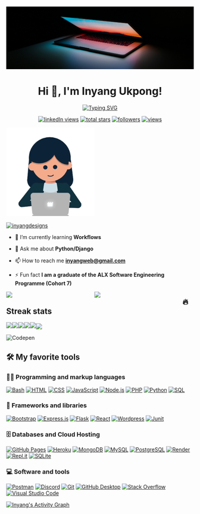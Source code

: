 ![MasterHead](https://github.com/InyangUkpong/InyangUkpong/blob/main/lappy-git.jpg)
<h1 align="center">Hi 👋, I'm Inyang Ukpong!</h1>

<p align="center">
<a href="https://git.io/typing-svg"><img src="https://readme-typing-svg.demolab.com?font=Fira+Code&pause=1000&color=FD6E96&width=435&lines=An+Experienced+WordPress+Developer;Backend+Software+Engineer;Always+Learning+New+Things" alt="Typing SVG" /></a>
</p>

<p align="center">
  <a href="https://www.linkedin.com/in/inyang/">
    <img alt="linkedIn views" title="linkedIn views" src="https://custom-icon-badges.demolab.com/youtube/channel/views/UCipSxT7a3rn81vGLw9lqRkg?color=%23E1AD0E&logo=video&logoColor=white&style=for-the-badge&labelColor=C79600"/></a> 
  <a href="https://github.com/InyangUkpong?tab=repositories&sort=stargazers">
    <img alt="total stars" title="Total stars on GitHub" src="https://custom-icon-badges.demolab.com/github/stars/InyangUkpong?color=55960c&style=for-the-badge&labelColor=488207&logo=star"/></a>
  <a href="https://github.com/InyangUkpong?tab=followers">
    <img alt="followers" title="Follow me on Github" src="https://custom-icon-badges.demolab.com/github/followers/InyangUkpong?color=236ad3&labelColor=1155ba&style=for-the-badge&logo=person-add&label=Follow&logoColor=white"/></a>
  <a href="https://github.com/InyangUkpong/Simple-View-Counter">
    <img alt="views" title="GitHub profile views" src="https://freshidea.com/jonah/app/DenverCoder1-profile-views"/></a>
</p>

<img align=“center” width="47%" src="https://github.com/InyangUkpong/InyangUkpong/blob/main/girlcoder.gif">

<p align="left"> <a href="https://twitter.com/inyangdesigns" target="blank"><img src="https://img.shields.io/twitter/follow/inyangdesigns?logo=twitter&style=for-the-badge" alt="inyangdesigns" /></a> </p>

- 🔭 I’m currently learning **Workflows**

- 💬 Ask me about **Python/Django**

- 📫 How to reach me **inyangweb@gmail.com**

- ⚡ Fun fact **I am a graduate of the ALX Software Engineering Programme (Cohort 7)**


<img align="left" width="47%" src="https://github-readme-stats.vercel.app/api?username=InyangUkpong&show_icons=true&theme=onedark"/>

<img align="left" width="47%" src="https://github-readme-stats.vercel.app/api/top-langs/?username=InyangUkpong&layout=compact&theme=onedark"/>



## 🔥 Streak stats

<img align="center" width="100%" src="https://streak-stats.demolab.com/?user=InyangUkpong&theme=onedark"/>

<img align="left" src="https://img.shields.io/badge/VIM-%2311AB00.svg?style=for-the-badge&logo=vim&logoColor=white"/>

<img align="left" src="https://img.shields.io/badge/pycharm-143?style=for-the-badge&logo=pycharm&logoColor=black&color=black&labelColor=green"/>

<img align="left" src="https://img.shields.io/badge/Visual%20Studio-5C2D91.svg?style=for-the-badge&logo=visual-studio&logoColor=white"/>

<img align="left" src="https://img.shields.io/badge/github-%23121011.svg?style=for-the-badge&logo=github&logoColor=white"/>

<img align="left" src="https://img.shields.io/badge/vagrant-%231563FF.svg?style=for-the-badge&logo=vagrant&logoColor=white"/>

![Codepen](https://img.shields.io/badge/CodePen-white?style=for-the-badge&logo=codepen&logoColor=black)


## 🛠️ My favorite tools

### 👨‍💻 Programming and markup languages

<p>
    <a href="https://github.com/search?q=user%3ADenverCoder1+language%3Abash"><img alt="Bash" src="https://img.shields.io/badge/Bash-121011.svg?logo=gnu-bash&logoColor=white"></a>
    <a href="https://github.com/search?q=user%3ADenverCoder1+language%3Ahtml"><img alt="HTML" src="https://img.shields.io/badge/HTML-E34F26.svg?logo=html5&logoColor=white"></a>
    <a href="https://github.com/search?q=user%3ADenverCoder1+language%3Acss"><img alt="CSS" src="https://img.shields.io/badge/CSS-1572B6.svg?logo=css3&logoColor=white"></a>
    <a href="https://github.com/search?q=user%3ADenverCoder1+language%3Ajavascript"><img alt="JavaScript" src="https://img.shields.io/badge/JavaScript-F7DF1E.svg?logo=javascript&logoColor=black"></a>
    <a href="https://github.com/search?q=user%3ADenverCoder1+language%3Ajavascript"><img alt="Node.js" src="https://img.shields.io/badge/Node.js-43853D.svg?logo=node.js&logoColor=white"></a>
    <a href="https://github.com/search?q=user%3ADenverCoder1+language%3Aphp"><img alt="PHP" src="https://img.shields.io/badge/PHP-777BB4.svg?logo=php&logoColor=white"></a>
    <a href="https://github.com/search?q=user%3ADenverCoder1+language%3Apython"><img alt="Python" src="https://img.shields.io/badge/Python-14354C.svg?logo=python&logoColor=white"></a>
    <a href="https://github.com/search?q=user%3ADenverCoder1+language%3Asql"><img alt="SQL" src="https://custom-icon-badges.demolab.com/badge/SQL-025E8C.svg?logo=database&logoColor=white"></a>
</p>


### 🧰 Frameworks and libraries

<p>
      <a href="#"><img alt="Bootstrap" src="https://img.shields.io/badge/Bootstrap-7952B3.svg?logo=bootstrap&logoColor=white"></a>
      <a href="#"><img alt="Express.js" src="https://img.shields.io/badge/Express.js-404d59.svg?logo=express&logoColor=white"></a>
      <a href="#"><img alt="Flask" src="https://img.shields.io/badge/Flask-000000.svg?logo=flask&logoColor=white"></a>
      <a href="#"><img alt="React" src="https://img.shields.io/badge/React-20232a.svg?logo=react&logoColor=%2361DAFB"></a>
      <a href="#"><img alt="Wordpress" src="https://img.shields.io/badge/Wordpress-21759B?logo=wordpress&logoColor=white"></a>
      <a href="#"><img alt="Junit" src="https://custom-icon-badges.demolab.com/badge/JUnit-25A162.svg?logo=check-circle&logoColor=white"></a>
  </p>

### 🗄️ Databases and Cloud Hosting

  <p>
      <a href="#"><img alt="GitHub Pages" src="https://img.shields.io/badge/GitHub%20Pages-327FC7.svg?logo=github&logoColor=white"></a>
      <a href="#"><img alt="Heroku" src="https://img.shields.io/badge/Heroku-430098.svg?logo=heroku&logoColor=white"></a>
      <a href="#"><img alt="MongoDB" src ="https://img.shields.io/badge/MongoDB-4ea94b.svg?logo=mongodb&logoColor=white"></a>
      <a href="#"><img alt="MySQL" src="https://img.shields.io/badge/MySQL-00f.svg?logo=mysql&logoColor=white"></a>
      <a href="#"><img alt="PostgreSQL" src ="https://img.shields.io/badge/PostgreSQL-316192.svg?logo=postgresql&logoColor=white"></a>
      <a href="#"><img alt="Render" src="https://img.shields.io/badge/Render-00979D.svg?logo=render&logoColor=white"></a>
      <a href="#"><img alt="Repl.it" src="https://img.shields.io/badge/Repl.it-0D101E.svg?logo=Replit&logoColor=white"></a>
      <a href="#"><img alt="SQLite" src ="https://img.shields.io/badge/SQLite-07405e.svg?logo=sqlite&logoColor=white"></a>
  </p>

### 💻 Software and tools

<p>
    <a href="#"><img alt="Postman" src="https://img.shields.io/badge/Postman-FF6C37?logo=postman&logoColor=white"></a>
    <a href="#"><img alt="Discord" src="https://img.shields.io/badge/-Discord-5865F2.svg?logo=discord&logoColor=white"></a>
    <a href="#"><img alt="Git" src="https://img.shields.io/badge/Git-F05033.svg?logo=git&logoColor=white"></a>
    <a href="#"><img alt="GitHub Desktop" src="https://img.shields.io/badge/GitHub%20Desktop-8034A9.svg?logo=github&logoColor=white"></a>
    <a href="#"><img alt="Stack Overflow" src="https://img.shields.io/badge/-Stack%20Overflow-FE7A16?logo=stack-overflow&logoColor=white"></a>
    <a href="#"><img alt="Visual Studio Code" src="https://img.shields.io/badge/Visual%20Studio%20Code-0078d7.svg?logo=visual-studio-code&logoColor=white"></a>
</p>

<!--Commented Out Languages and Tools-->
<!--
<h3 align="left">Languages and Tools:</h3>
<p align="left"> <a href="https://www.w3schools.com/css/" target="_blank" rel="noreferrer"> <img src="https://raw.githubusercontent.com/devicons/devicon/master/icons/css3/css3-original-wordmark.svg" alt="css3" width="40" height="40"/> </a> <a href="https://www.w3.org/html/" target="_blank" rel="noreferrer"> <img src="https://raw.githubusercontent.com/devicons/devicon/master/icons/html5/html5-original-wordmark.svg" alt="html5" width="40" height="40"/> </a> <a href="https://www.python.org" target="_blank" rel="noreferrer"> <img src="https://raw.githubusercontent.com/devicons/devicon/master/icons/python/python-original.svg" alt="python" width="40" height="40"/> </a> </p>
-->

<a href="https://github.com/ashutosh00710/github-readme-activity-graph"><img alt="Inyang's Activity Graph" src="https://github-readme-activity-graph.cyclic.app/graph/?username=InyangUkpong&bg_color=1F222E&color=F8D866&line=F85D7F&point=FFFFFF&hide_border=true" /></a>

<!-- [![Ashutosh's github activity graph](https://activity-graph.herokuapp.com/graph?username=InyangUkpong&theme=dracula)](https://github.com/InyangUkpong/github-readme-activity-graph) -->

